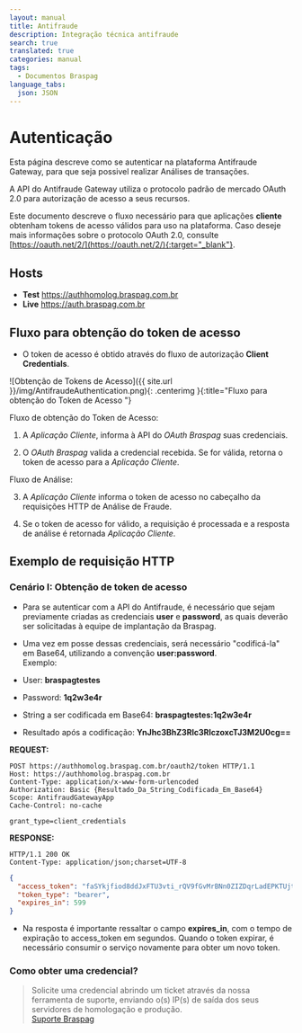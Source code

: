 ```yaml
---
layout: manual
title: Antifraude
description: Integração técnica antifraude
search: true
translated: true
categories: manual
tags:
  - Documentos Braspag
language_tabs:
  json: JSON
---
```


# Autenticação

Esta página descreve como se autenticar na plataforma Antifraude Gateway, para que seja possivel realizar Análises de transações.

A API do Antifraude Gateway utiliza o protocolo padrão de mercado OAuth 2.0 para autorização de acesso a seus recursos. 

Este documento descreve o fluxo necessário para que aplicações **cliente** obtenham tokens de acesso válidos para uso na plataforma. Caso deseje mais informações sobre o protocolo OAuth 2.0, consulte [https://oauth.net/2/](https://oauth.net/2/){:target="_blank"}.  

## Hosts

* **Test** https://authhomolog.braspag.com.br  
* **Live** https://auth.braspag.com.br

## Fluxo para obtenção do token de acesso  

* O token de acesso é obtido através do fluxo de autorização **Client Credentials**.

![Obtenção de Tokens de Acesso]({{ site.url }}/img/AntifraudeAuthentication.png){: .centerimg }{:title="Fluxo para obtenção do Token de Acesso "}

Fluxo de obtenção do Token de Acesso:

1. A *Aplicação Cliente*, informa à API do *OAuth Braspag* suas credenciais.  

2. O *OAuth Braspag* valida a credencial recebida. Se for válida, retorna o token de acesso para a *Aplicação Cliente*.  

Fluxo de Análise:

3. A *Aplicação Cliente* informa o token de acesso no cabeçalho da requisições HTTP de Análise de Fraude.   

4. Se o token de acesso for válido, a requisição é processada e a resposta de análise é retornada *Aplicação Cliente*.

## Exemplo de requisição HTTP  

### Cenário I: Obtenção de token de acesso  

* Para se autenticar com a API do Antifraude, é necessário que sejam previamente criadas as credenciais **user** e **password**, as quais deverão ser solicitadas à equipe de implantação da Braspag.

* Uma vez em posse dessas credenciais, será necessário "codificá-la" em  Base64, utilizando a convenção **user:password**.  
Exemplo:

* User: **braspagtestes**
* Password: **1q2w3e4r**
* String a ser codificada em Base64: **braspagtestes:1q2w3e4r**
* Resultado após a codificação: **YnJhc3BhZ3Rlc3RlczoxcTJ3M2U0cg==**

**REQUEST:**  

``` http
POST https://authhomolog.braspag.com.br/oauth2/token HTTP/1.1
Host: https://authhomolog.braspag.com.br
Content-Type: application/x-www-form-urlencoded
Authorization: Basic {Resultado_Da_String_Codificada_Em_Base64}
Scope: AntifraudGatewayApp
Cache-Control: no-cache

grant_type=client_credentials
```

**RESPONSE:**  

``` http
HTTP/1.1 200 OK
Content-Type: application/json;charset=UTF-8

```

``` json
{
  "access_token": "faSYkjfiod8ddJxFTU3vti_rQV9fGvMrBNn0ZIZDqrLadEPKTUjt6ZPJSnNHtvOoJ6KO6gakgeyXNmSxFYHx7Y_-OCf8zgzILTVzCN5G1WTBWOKZHt-RknkmQLOgA882pWhC1gtOIQoq2tFX6-1VhOqsSCrdI3cUa2HolbGkxZWZMTPOl4Jzuy6ejo_USCMBNPqzvinchS0M33Bi8PiWMYwdpAbvwAe_nhIKNGmsAG6s7PTgWc2RksG6DaX8exdjvlGE9CMADq5LeM4JJ-BguZoHAP3yDBVZpe_DzI3JOrAYv0yzToBllPIMmq6CY-V8GJmckWByOGooBKr6COkZ1R9NPg2bvruYEC3g8hzKloUG21CD5r_la-t-0FvGHHY-8L7cKGybLidIYtw5aWOUgO2Aq0YScEnj1byDAsY6ROMnnzLrywkqscsf5xJACJwBmmEggHRyTVMY1-oOzmH6B2GNtC621i2XQ-8U6KVx9qD0R4qdWRn__AFatL7miTthMfO_PO2HWdDX_xD0i0jqcw",
  "token_type": "bearer",
  "expires_in": 599
}
```

* Na resposta é importante ressaltar o campo **expires_in**, com o tempo de expiração to access_token em segundos. Quando o token expirar, é necessário consumir o serviço novamente para obter um novo token.

### Como obter uma credencial?  

> Solicite uma credencial abrindo um ticket através da nossa ferramenta de suporte, enviando o(s) IP(s) de saída dos seus servidores de homologação e produção.  
[Suporte Braspag](https://suporte.braspag.com.br/hc/pt-br)